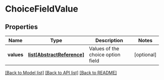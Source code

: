 # ChoiceFieldValue

## Properties
Name | Type | Description | Notes
------------ | ------------- | ------------- | -------------
**values** | [**list[AbstractReference]**](AbstractReference.md) | Values of the choice option field | [optional] 

[[Back to Model list]](../README.md#documentation-for-models) [[Back to API list]](../README.md#documentation-for-api-endpoints) [[Back to README]](../README.md)

